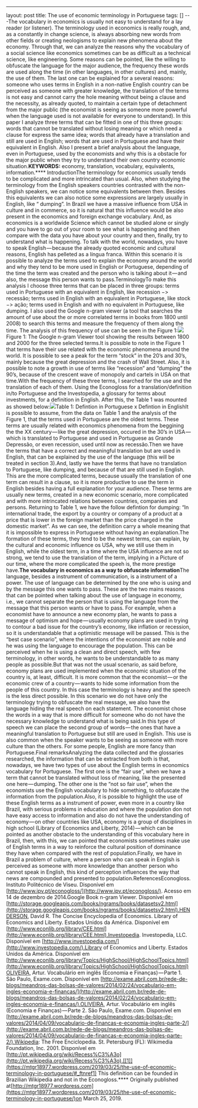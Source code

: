 ---
layout: post
title: The use of economic terminology in Portuguese
tags: []
---The vocabulary in economics is usually not easy to understand for a lay reader (or listener). The terminology used in economics is really rough, and, as a constantly in change science, is always absorbing new words from other fields or creating neologisms to explain new phenomena about the economy. Through that, we can analyze the reasons why the vocabulary of a social science like economics sometimes can be as difficult as a technical science, like engineering. Some reasons can be pointed, like the willing to obfuscate the language for the major audience, the frequency these words are used along the time (in other languages, in other cultures) and, mainly, the use of them. The last one can be explained for a several reasons: someone who uses terms in English in a non-native English country can be perceived as someone with greater knowledge, the translation of the terms is not easy and cannot carry the hole meaning without being a clause and the necessity, as already quoted, to maintain a certain type of detachment from the major public (the economist is seeing as someone more powerful when the language used is not available for everyone to understand). In this paper I analyze three terms that can be fitted in one of this three groups: words that cannot be translated without losing meaning or which need a clause for express the same idea; words that already have a translation and still are used in English; words that are used in Portuguese and have their equivalent in English. Also I present a brief analysis about the language, even in Portuguese, used by the economists and why this is a obstacle for the major public when they try to understand their own country economic situation.**KEYWORDS:**
 economy, translation, vocabulary, equivalents, information.****
IntroductionThe terminology for economics usually tends to be complicated and more intrincated than usual. Also, when studying the terminology from the English speakers countries contrasted with the non-English speakers, we can notice some equivalents between then. Besides this equivalents we can also notice some expressions are largely usually in English, like “ 
dumping”. In Brazil we have a massive influence from USA in culture and in commerce, so it is natural that this influence would be also present in the economics and foreign exchange vocabulary. And, as economics is a worldwide Science which cannot be studied alone or singly and you have to go out of your room to see what is happening and then compare with the data you have about your country and then, finally, try to understand what is happening. To talk with the world, nowadays, you have to speak English — because the already quoted economic and cultural reasons, English has pelleted as a 
língua franca. Within this scenario it is possible to analyze the terms used to explain the economy around the world and why they tend to be more used in English or Portuguese, depending of the time the term was created and the person who is talking about it — and also, the message this person wants to pass.TerminologyTo make this analysis I choose three terms that can be placed in three groups: terms used in Portuguese with an equivalent in English, like recession −> 
recessão; terms used in English with an equivalent in Portuguese, like stock −> 
ação; terms used in English and with no equivalent in Portuguese, like dumping. I also used the Google n-gram viewer (a tool that searches the amount of use about the or more correlated terms in books from 1800 until 2008) to search this terms and measure the frequency of them along the time. The analysis of this frequency of use can be seen in the Figure 1:![](https://cdn-images-1.medium.com/max/800/1*4OGbZT0IlGnGY5kHMbxmmg.png)Figure 1: The Google n-gram Viewer tool showing the results between 1800 and 2000 for the three selected terms.It is possible to note in the Figure 1 that terms have their use related with the economic phenomena around the world. It is possible to see a peak for the term “stock” in the 20’s and 30’s, mainly because the great depression and the crash of Wall Street. Also, it is possible to note a growth in use of terms like “recession” and “dumping” the 90’s, because of the crescent wave of monopoly and cartels in USA on that time.With the frequency of these three terms, I searched for the use and the translation of each of them. Using the Econogloss for a translation/definition in/to Portuguese and the Investopedia, a glossary for terms about investments, for a definition in English. After this, the Table 1 was mounted as showed below:![](https://cdn-images-1.medium.com/max/800/1*OOOStWI1jLpiOhYzjRV90g.png)Table 1: Defintion in Portuguese x Defintion in EnglishIt is possible to assume, from the data on Table 1 and the analysis of the Figure 1, that the terms used in Portuguese are the oldest terms. These terms are usually related with economics phenomena from the beggining the the XX century — like the great depression, occured in the 30’s in USA — which is translated to Portuguese and used in Portuguese as 
Grande Depressão, or even recession, used until now as 
recessão.Then we have the terms that have a correct and meaningful translation but are used in English, that can be explained by the use of the language (this will be treated in section 3).And, lastly we have the terms that have no translation to Portuguese, like dumping, and because of that are still used in English. This are the more complicated terms, because usually the translation of one term can result in a clause, so it is more productive to use the term in English besides having a full explanation for your audience. These terms are usually new terms, created in a new economic scenario, more complicated and with more intrincated relations between countries, companies and persons. Returning to Table 1, we have the follow defintion for dumping: “In international trade, the export by a country or company of a product at a price that is lower in the foreign market than the price charged in the domestic market”. As we can see, the definition carry a whole meaning that it is impossible to express in Portuguese without having an explanation.The formation of these terms, they tend to be the newest terms, can explain, by the cultural and economic influence os USA, why we still use them in English, while the oldest term, in a time where the USA influence are not so strong, we tend to use the translation of the term, implying in a Picture of our time, where the more complicated the speeh is, the more prestige have.**The vocabulary in economics as a way to obfuscate information**The language, besides a instrument of communication, is a instrument of a power. The use of language can be determined by the one who is using and by the message this one wants to pass. These are the two mains reasons that can be pointed when talking about the use of language in economy, i.e., we cannot separate the person that is using the language from the message that this person wants or have to pass. For example, when a economist have to announce a new economy plan, he wants to pass a message of optimism and hope — usually economy plans are used in trying to contour a bad issue for the country’s economy, like inflation or recession, so it is understandable that a optimistic message will be passed. This is the “best case scenario”, where the intentions of the economist are noble and he was using the language to encourage the population. This can be perceived when he is using a clean and direct speech, with few terminology, in other words, he wants to be understandable to as many people as possible.But that was not the usual scenario, as said before, economy plans are used implemented when the economic situation of the country is, at least, difficult. It is more common that the economist — or the economic crew of a country — wants to hide some information from the people of this country. In this case the terminology is heavy and the speech is the less direct possible. In this scenario we do not have only the terminology trying to obfuscate the real message, we also have the language hiding the real speech on each statement. The economist chose the words in a way that is more difficult for someone who do not have the necessary knowledge to understand what is being said.In this type of speech we can place the second group of words — the ones that have a meaningful translation to Portuguese but still are used in English. This use is also common when the speaker wants to be seeing as someone with more culture than the others. For some people, English are more fancy than Portuguese.Final remarksAnalyzing the data collected and the glossaries researched, the information that can be extracted from both is that, nowadays, we have two types of use about the English terms in economics vocabulary for Portuguese. The first one is the “fair use”, when we have a term that cannot be translated without loss of meaning, like the presented one here — dumping. The other one is the “not so fair use”, when the economists use the English vocabulary to hide something, to obfuscate the information from the population.Also, it is possible to highlight the use of these English terms as a instrument of power, even more in a country like Brazil, with serious problems in education and where the population don not have easy access to information and also do not have the understanding of economy — on other countries like USA, economy is a group of disciplines in high school (Library of Economics and Liberty, 2014) — which can be pointed as another obstacle to the understanding of this vocabulary here in Brazil, then, with this, we can pointed that economists sometimes make use of English terms in a way to reinforce the cultural position of dominance they have when compared with the rest of population.Finally, we have in Brazil a problem of culture, where a person who can speak in English is perceived as someone with more knowledge than another person who cannot speak in English, this kind of perception influences the way that news are compounded and presented to population.ReferencesEconogloss. Instituto Politécnico de Viseu. Disponível em 
[http://www.ipv.pt/econogloss/](http://www.ipv.pt/econogloss/). Acesso em 14 de dezembro de 2014.Google Book n-gram Viewer. Disponível em 
[http://storage.googleapis.com/books/ngrams/books/datasetsv2.html](http://storage.googleapis.com/books/ngrams/books/datasetsv2.html).HENDERSON, David R. The Concise Encyclopedia of Economics. Library of Economics and Liberty. Estados Unidos da América. Disponível em 
[http://www.econlib.org/library/CEE.html](http://www.econlib.org/library/CEE.html).Investopedia. Investopedia, LLC. Disponível em 
[http://www.investopedia.com/](http://www.investopedia.com/).Library of Economics and Liberty. Estados Unidos da América. Disponível em 
[http://www.econlib.org/library/Topics/HighSchool/HighSchoolTopics.html](http://www.econlib.org/library/Topics/HighSchool/HighSchoolTopics.html)OLIVEIRA, Artur. Vocabulário em inglês (Economia e Finanças) — Parte 1. São Paulo, Exame.com. Disponível em 
[http://exame.abril.com.br/rede-de-blogs/meandros-das-bolsas-de-valores/2014/02/24/vocabulario-em-ingles-economia-e-financas/](http://exame.abril.com.br/rede-de-blogs/meandros-das-bolsas-de-valores/2014/02/24/vocabulario-em-ingles-economia-e-financas/).OLIVEIRA, Artur. Vocabulário em inglês (Economia e Finanças) — Parte 2. São Paulo, Exame.com. Disponível em 
[http://exame.abril.com.br/rede-de-blogs/meandros-das-bolsas-de-valores/2014/04/09/vocabulario-de-financas-e-economia-ingles-parte-2/](http://exame.abril.com.br/rede-de-blogs/meandros-das-bolsas-de-valores/2014/04/09/vocabulario-de-financas-e-economia-ingles-parte-2/).Wikipedia: The Free Enciclopedia. St. Petersburg (FL): Wikimedia Foundation, Inc. 2001. Disponível em 
[http://pt.wikipedia.org/wiki/Recess%C3%A3o](http://pt.wikipedia.org/wiki/Recess%C3%A3o).[[1]](https://mtgr18977.wordpress.com/2019/03/25/the-use-of-economic-terminology-in-portuguese/#_ftnref1) This definition can be founded in Brazilian Wikipedia and not in the Econogloss.****
Originally published at[http://mtgr18977.wordpress.com](https://mtgr18977.wordpress.com/2019/03/25/the-use-of-economic-terminology-in-portuguese/)on March 25, 2019.
